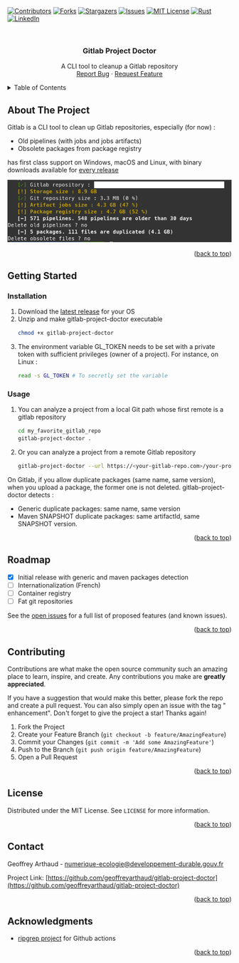 <!-- Adapted from https://github.com/othneildrew/Best-README-Template/ -->
<!-- PROJECT SHIELDS -->
[![Contributors][contributors-shield]][contributors-url]
[![Forks][forks-shield]][forks-url]
[![Stargazers][stars-shield]][stars-url]
[![Issues][issues-shield]][issues-url]
[![MIT License][license-shield]][license-url]
[![Rust][Rust]][Rust-url]
[![LinkedIn][linkedin-shield]][linkedin-url]

<!-- PROJECT LOGO -->
<br />
<div align="center">

<h3 align="center">Gitlab Project Doctor</h3>

  <p align="center">
    A CLI tool to cleanup a Gitlab repository
    <br />
    <a href="https://github.com/geoffreyarthaud/gitlab-project-doctor/issues">Report Bug</a>
    ·
    <a href="https://github.com/geoffreyarthaud/gitlab-project-doctor/issues">Request Feature</a>
  </p>
</div>



<!-- TABLE OF CONTENTS -->
<details>
  <summary>Table of Contents</summary>
  <ol>
    <li>
      <a href="#about-the-project">About The Project</a>
    </li>
    <li>
      <a href="#getting-started">Getting Started</a>
    </li>
    <li><a href="#roadmap">Roadmap</a></li>
    <li><a href="#contributing">Contributing</a></li>
    <li><a href="#license">License</a></li>
    <li><a href="#contact">Contact</a></li>
    <li><a href="#acknowledgments">Acknowledgments</a></li>
  </ol>
</details>



<!-- ABOUT THE PROJECT -->

## About The Project

Gitlab is a CLI tool to clean up Gitlab repositories, especially (for now) :

- Old pipelines (with jobs and jobs artifacts)
- Obsolete packages from package registry

has first class support on Windows, macOS and Linux, with binary downloads
available
for [every release](https://github.com/geoffreyarthaud/gitlab-project-doctor/releases)

![Product Name Screen Shot][product-screenshot]

<p align="right">(<a href="#readme-top">back to top</a>)</p>

<!-- GETTING STARTED -->

## Getting Started

### Installation

1. Download
   the [latest release](https://github.com/geoffreyarthaud/gitlab-project-doctor/releases)
   for your OS
2. Unzip and make gitlab-project-doctor executable
   ```sh
   chmod +x gitlab-project-doctor
   ```
3. The environment variable GL_TOKEN needs to be set with a private token with
   sufficient privileges (owner of a project). For instance, on Linux :
    ```sh
    read -s GL_TOKEN # To secretly set the variable
    ```

### Usage

1. You can analyze a project from a local Git path whose first remote is a
   gitlab repository
    ```sh
    cd my_favorite_gitlab_repo
    gitlab-project-doctor .
    ```
2. Or you can analyze a project from a remote Gitlab repository
    ```sh
    gitlab-project-doctor --url https://<your-gitlab-repo.com>/your-project-path
    ```

On Gitlab, if you allow duplicate packages (same name, same version), when you
upload a package, the former one
is not deleted. gitlab-project-doctor detects :

- Generic duplicate packages: same name, same version
- Maven SNAPSHOT duplicate packages: same artifactId, same SNAPSHOT version.

<p align="right">(<a href="#readme-top">back to top</a>)</p>

<!-- ROADMAP -->

## Roadmap

- [X] Initial release with generic and maven packages detection
- [ ] Internationalization (French)
- [ ] Container registry
- [ ] Fat git repositories

See
the [open issues](https://github.com/geoffreyarthaud/gitlab-project-doctor/issues)
for a
full list of proposed features (and known issues).

<p align="right">(<a href="#readme-top">back to top</a>)</p>



<!-- CONTRIBUTING -->

## Contributing

Contributions are what make the open source community such an amazing place to
learn, inspire, and create. Any contributions you make are **greatly
appreciated**.

If you have a suggestion that would make this better, please fork the repo and
create a pull request. You can also simply open an issue with the tag "
enhancement".
Don't forget to give the project a star! Thanks again!

1. Fork the Project
2. Create your Feature Branch (`git checkout -b feature/AmazingFeature`)
3. Commit your Changes (`git commit -m 'Add some AmazingFeature'`)
4. Push to the Branch (`git push origin feature/AmazingFeature`)
5. Open a Pull Request

<p align="right">(<a href="#readme-top">back to top</a>)</p>



<!-- LICENSE -->

## License

Distributed under the MIT License. See `LICENSE` for more information.

<p align="right">(<a href="#readme-top">back to top</a>)</p>



<!-- CONTACT -->

## Contact

Geoffrey Arthaud - numerique-ecologie@developpement-durable.gouv.fr

Project
Link: [https://github.com/geoffreyarthaud/gitlab-project-doctor](https://github.com/geoffreyarthaud/gitlab-project-doctor)

<p align="right">(<a href="#readme-top">back to top</a>)</p>



<!-- ACKNOWLEDGMENTS -->

## Acknowledgments

* [ripgrep project](https://github.com/BurntSushi/ripgrep) for Github actions

<p align="right">(<a href="#readme-top">back to top</a>)</p>


<!-- MARKDOWN LINKS & IMAGES -->
<!-- https://www.markdownguide.org/basic-syntax/#reference-style-links -->

[contributors-shield]: https://img.shields.io/github/contributors/geoffreyarthaud/gitlab-project-doctor.svg?style=for-the-badge

[contributors-url]: https://github.com/geoffreyarthaud/gitlab-project-doctor/graphs/contributors

[forks-shield]: https://img.shields.io/github/forks/geoffreyarthaud/gitlab-project-doctor.svg?style=for-the-badge

[forks-url]: https://github.com/geoffreyarthaud/gitlab-project-doctor/network/members

[stars-shield]: https://img.shields.io/github/stars/geoffreyarthaud/gitlab-project-doctor.svg?style=for-the-badge

[stars-url]: https://github.com/geoffreyarthaud/gitlab-project-doctor/stargazers

[issues-shield]: https://img.shields.io/github/issues/geoffreyarthaud/gitlab-project-doctor.svg?style=for-the-badge

[issues-url]: https://github.com/geoffreyarthaud/gitlab-project-doctor/issues

[license-shield]: https://img.shields.io/github/license/geoffreyarthaud/gitlab-project-doctor.svg?style=for-the-badge

[license-url]: https://github.com/geoffreyarthaud/gitlab-project-doctor/blob/master/LICENSE.txt

[linkedin-shield]: https://img.shields.io/badge/-LinkedIn-black.svg?style=for-the-badge&logo=linkedin&colorB=555

[linkedin-url]: https://linkedin.com/in/geoffreyarthaud

[product-screenshot]: docs_assets/gpd_screenshot.png

[Rust]: https://img.shields.io/badge/rust-000000?style=for-the-badge&logo=rust&logoColor=white

[Rust-url]: https://www.rust-lang.org/


